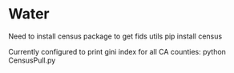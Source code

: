 # Water

Need to install census package to get fids utils
pip install census

Currently configured to print gini index for all CA counties:
python CensusPull.py

